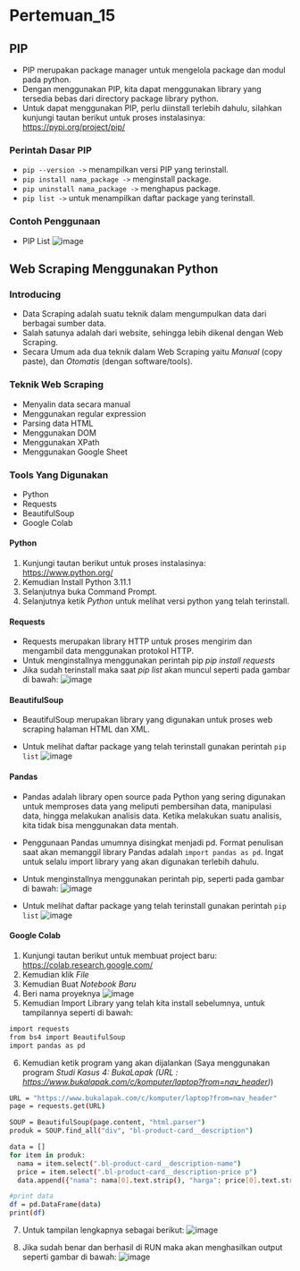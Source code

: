 # Pertemuan_15

## PIP
* PIP merupakan package manager untuk mengelola package dan modul pada python.
* Dengan menggunakan PIP, kita dapat menggunakan library yang tersedia bebas dari directory package library python.
* Untuk dapat menggunakan PIP, perlu diinstall terlebih dahulu, silahkan kunjungi tautan berikut untuk proses instalasinya: https://pypi.org/project/pip/

### Perintah Dasar PIP
* `pip --version ->` menampilkan versi PIP yang terinstall.
* `pip install nama_package ->` menginstall package.
* `pip uninstall nama_package ->` menghapus package.
* `pip list ->` untuk menampilkan daftar package yang terinstall.

### Contoh Penggunaan
* PIP List
![image](image/piplist.PNG)


## Web Scraping Menggunakan Python
### Introducing
* Data Scraping adalah suatu teknik dalam mengumpulkan data dari berbagai sumber data.
* Salah satunya adalah dari website, sehingga lebih dikenal dengan Web Scraping.
* Secara Umum ada dua teknik dalam Web Scraping yaitu *Manual* (copy paste), dan *Otomatis* (dengan software/tools).

### Teknik Web Scraping
* Menyalin data secara manual
* Menggunakan regular expression
* Parsing data HTML
* Menggunakan DOM
* Menggunakan XPath
* Menggunakan Google Sheet

### Tools Yang Digunakan
* Python
* Requests
* BeautifulSoup
* Google Colab

#### Python
1. Kunjungi tautan berikut untuk proses instalasinya: https://www.python.org/
2. Kemudian Install Python 3.11.1
3. Selanjutnya buka Command Prompt.
4. Selanjutnya ketik *Python* untuk melihat versi python yang telah terinstall.


#### Requests
* Requests merupakan library HTTP untuk proses mengirim dan mengambil data menggunakan protokol HTTP.
* Untuk menginstallnya menggunakan perintah pip *pip install requests* 
* Jika sudah terinstall maka saat *pip list* akan muncul seperti pada gambar di bawah:
![image](image/requests.PNG)


#### BeautifulSoup
* BeautifulSoup merupakan library yang digunakan untuk proses web scraping halaman HTML dan XML.


* Untuk melihat daftar package yang telah terinstall gunakan perintah `pip list`
![image](image/beautifulsoup.png)


#### Pandas
* Pandas adalah library open source pada Python yang sering digunakan untuk memproses data yang meliputi pembersihan data, manipulasi data, hingga melakukan analisis data. Ketika melakukan suatu analisis, kita tidak bisa menggunakan data mentah.
* Penggunaan Pandas umumnya disingkat menjadi pd. Format penulisan saat akan memanggil library Pandas adalah `import pandas as pd`. Ingat untuk selalu import library yang akan digunakan terlebih dahulu. 
* Untuk menginstallnya menggunakan perintah pip, seperti pada gambar di bawah:
![image](image/pandas.PNG)

* Untuk melihat daftar package yang telah terinstall gunakan perintah `pip list`
![image](image/listP.PNG)


#### Google Colab
1. Kunjungi tautan berikut untuk membuat project baru: https://colab.research.google.com/
2. Kemudian klik *File*
3. Kemudian Buat *Notebook Baru*
4. Beri nama proyeknya
![image](image/gogglecolab.PNG)
5. Kemudian Import Library yang telah kita install sebelumnya, untuk tampilannya seperti di bawah:
```sh
import requests
from bs4 import BeautifulSoup
import pandas as pd
```
6. Kemudian ketik program yang akan dijalankan (Saya menggunakan program *Studi Kasus 4: BukaLapak (URL : https://www.bukalapak.com/c/komputer/laptop?from=nav_header)*)
```sh
URL = "https://www.bukalapak.com/c/komputer/laptop?from=nav_header"
page = requests.get(URL)

SOUP = BeautifulSoup(page.content, "html.parser")
produk = SOUP.find_all("div", "bl-product-card__description")

data = []
for item in produk:
  nama = item.select(".bl-product-card__description-name")
  price = item.select(".bl-product-card__description-price p")
  data.append({"nama": nama[0].text.strip(), "harga": price[0].text.strip()})

#print data
df = pd.DataFrame(data)
print(df)
```
7. Untuk tampilan lengkapnya sebagai berikut:
![image](image/sintaks.PNG)

8. Jika sudah benar dan berhasil di RUN maka akan menghasilkan output seperti gambar di bawah:
![image](image/output.png)